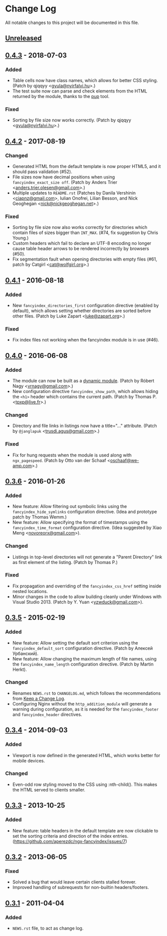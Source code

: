 # Change Log
All notable changes to this project will be documented in this file.

## [Unreleased]

## [0.4.3] - 2018-07-03
### Added
- Table cells now have class names, which allows for better CSS styling.
  (Patch by qjqqyy <<gyula@nyirfalvi.hu>>.)
- The test suite now can parse and check elements from the HTML returned
  by the module, thanks to the [pup](https://github.com/EricChiang/pup)
  tool.

### Fixed
- Sorting by file size now works correctly.
  (Patch by qjqqyy <<gyula@nyirfalvi.hu>>.)

## [0.4.2] - 2017-08-19
### Changed
- Generated HTML from the default template is now proper HTML5, and it should
  pass validation (#52).
- File sizes now have decimal positions when using `fancyindex_exact_size off`.
  (Patch by Anders Trier <<anders.trier.olesen@gmail.com>>.)
- Multiple updates to `README.rst` (Patches by Danila Vershinin
  <<ciapnz@gmail.com>>, Iulian Onofrei, Lilian Besson, and Nick Geoghegan
  <<nick@nickgeoghegan.net>>.)

### Fixed
- Sorting by file size now also works correctly for directories which contain
  files of sizes bigger than `INT_MAX`. (#74, fix suggestion by Chris Young.)
- Custom headers which fail to declare an UTF-8 encoding no longer cause table
  header arrows to be rendered incorrectly by browsers (#50).
- Fix segmentation fault when opening directories with empty files (#61, patch
  by Catgirl <<cat@wolfgirl.org>>.)

## [0.4.1] - 2016-08-18
### Added
- New `fancyindex_directories_first` configuration directive (enabled by
  default), which allows setting whether directories are sorted before other
  files. (Patch by Luke Zapart <<luke@zapart.org>>.)

### Fixed
- Fix index files not working when the fancyindex module is in use (#46).


## [0.4.0] - 2016-06-08
### Added
- The module can now be built as a [dynamic
  module](https://www.nginx.com/resources/wiki/extending/converting/).
  (Patch by Róbert Nagy <<vrnagy@gmail.com>>.)
- New configuration directive `fancyindex_show_path`, which allows hiding the
  `<h1>` header which contains the current path.
  (Patch by Thomas P.  <<tpxp@live.fr>>.)

### Changed
- Directory and file links in listings now have a title="..." attribute.
  (Patch by `@janglapuk` <<trusdi.agus@gmail.com>>.)

### Fixed
- Fix for hung requests when the module is used along with `ngx_pagespeed`.
  (Patch by Otto van der Schaaf <<oschaaf@we-amp.com>>.)


## [0.3.6] - 2016-01-26
### Added
- New feature: Allow filtering out symbolic links using the
  `fancyindex_hide_symlinks` configuration directive. (Idea and prototype
  patch by Thomas Wemm.)
- New feature: Allow specifying the format of timestamps using the
  `fancyindex_time_format` configuration directive. (Idea suggested by Xiao
  Meng <<novoreorx@gmail.com>>).

### Changed
- Listings in top-level directories will not generate a "Parent Directory"
  link as first element of the listing. (Patch by Thomas P.)

### Fixed
- Fix propagation and overriding of the `fancyindex_css_href` setting inside
  nested locations.
- Minor changes in the code to allow building cleanly under Windows with
  Visual Studio 2013. (Patch by Y. Yuan <<yzwduck@gmail.com>>).


## [0.3.5] - 2015-02-19
### Added
- New feature: Allow setting the default sort criterion using the
  `fancyindex_default_sort` configuration directive. (Patch by
  Алексей Урбанский).
- New feature: Allow changing the maximum length of file names, using
  the `fancyindex_name_length` configuration directive. (Patch by
  Martin Herkt).

### Changed
- Renames `NEWS.rst` to `CHANGELOG.md`, which follows the recommendations
	from [Keep a Change Log](http://keepachangelog.com/).
- Configuring Nginx without the `http_addition_module` will generate a
  warning during configuration, as it is needed for the `fancyindex_footer`
  and `fancyindex_header` directives.


## [0.3.4] - 2014-09-03

### Added
- Viewport is now defined in the generated HTML, which works better
  for mobile devices.

### Changed
- Even-odd row styling moved to the CSS using :nth-child(). This
  makes the HTML served to clients smaller.


## [0.3.3] - 2013-10-25

### Added
- New feature: table headers in the default template are now clickable
  to set the sorting criteria and direction of the index entries.
  (https://github.com/aperezdc/ngx-fancyindex/issues/7)


## [0.3.2] - 2013-06-05

### Fixed
- Solved a bug that would leave certain clients stalled forever.
- Improved handling of subrequests for non-builtin headers/footers.


## [0.3.1] - 2011-04-04

### Added
- `NEWS.rst` file, to act as change log.


[Unreleased]: https://github.com/aperezdc/ngx-fancyindex/compare/v0.4.3...HEAD
[0.4.3]: https://github.com/aperezdc/ngx-fancyindex/compare/v0.4.2...v0.4.3
[0.4.2]: https://github.com/aperezdc/ngx-fancyindex/compare/v0.4.1...v0.4.2
[0.4.1]: https://github.com/aperezdc/ngx-fancyindex/compare/v0.4.0...v0.4.1
[0.4.0]: https://github.com/aperezdc/ngx-fancyindex/compare/v0.3.6...v0.4.0
[0.3.6]: https://github.com/aperezdc/ngx-fancyindex/compare/v0.3.5...v0.3.6
[0.3.5]: https://github.com/aperezdc/ngx-fancyindex/compare/v0.3.4...v0.3.5
[0.3.4]: https://github.com/aperezdc/ngx-fancyindex/compare/v0.3.3...v0.3.4
[0.3.3]: https://github.com/aperezdc/ngx-fancyindex/compare/v0.3.2...v0.3.3
[0.3.2]: https://github.com/aperezdc/ngx-fancyindex/compare/v0.3.1...v0.3.2
[0.3.1]: https://github.com/aperezdc/ngx-fancyindex/compare/v0.3...v0.3.1
